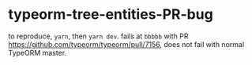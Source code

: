 # typeorm-tree-entities-PR-bug

to reproduce, `yarn`, then `yarn dev`. fails at `bbbbb` with PR https://github.com/typeorm/typeorm/pull/7156, does not fail with normal TypeORM master.

